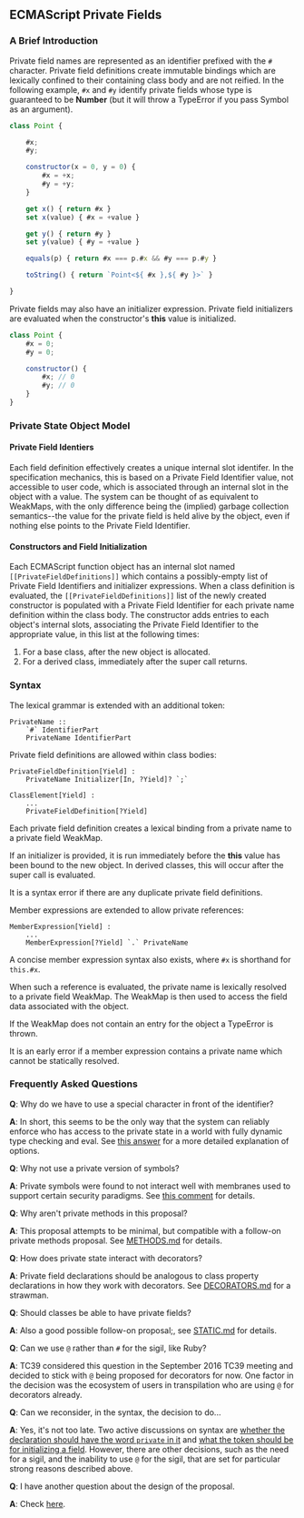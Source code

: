 ## ECMAScript Private Fields

### A Brief Introduction

Private field names are represented as an identifier prefixed with the `#` character.  Private field definitions create immutable bindings which are lexically confined to their containing class body and are not reified.  In the following example, `#x` and `#y` identify private fields whose type is guaranteed to be **Number** (but it will throw a TypeError if you pass Symbol as an argument).

```js
class Point {

    #x;
    #y;

    constructor(x = 0, y = 0) {
        #x = +x;
        #y = +y;
    }

    get x() { return #x }
    set x(value) { #x = +value }

    get y() { return #y }
    set y(value) { #y = +value }

    equals(p) { return #x === p.#x && #y === p.#y }

    toString() { return `Point<${ #x },${ #y }>` }

}
```

Private fields may also have an initializer expression.  Private field initializers are evaluated when the constructor's **this** value is initialized.

```js
class Point {
    #x = 0;
    #y = 0;

    constructor() {
        #x; // 0
        #y; // 0
    }
}
```

### Private State Object Model

#### Private Field Identiers

Each field definition effectively creates a unique internal slot identifer. In the specification mechanics, this is based on a Private Field Identifier value, not accessible to user code, which is associated through an internal slot in the object with a value. The system can be thought of as equivalent to WeakMaps, with the only difference being the (implied) garbage collection semantics--the value for the private field is held alive by the object, even if nothing else points to the Private Field Identifier.

#### Constructors and Field Initialization

Each ECMAScript function object has an internal slot named `[[PrivateFieldDefinitions]]` which contains a possibly-empty list of Private Field Identifiers and initializer expressions.  When a class definition is evaluated, the `[[PrivateFieldDefinitions]]` list of the newly created constructor is populated with a Private Field Identifier for each private name definition within the class body.  The constructor adds entries to each object's internal slots, associating the Private Field Identifier to the appropriate value, in this list at the following times:

1. For a base class, after the new object is allocated.
1. For a derived class, immediately after the super call returns.

### Syntax

The lexical grammar is extended with an additional token:

```
PrivateName ::
    `#` IdentifierPart
    PrivateName IdentifierPart
```

Private field definitions are allowed within class bodies:

```
PrivateFieldDefinition[Yield] :
    PrivateName Initializer[In, ?Yield]? `;`

ClassElement[Yield] :
    ...
    PrivateFieldDefinition[?Yield]
```

Each private field definition creates a lexical binding from a private name to a private field WeakMap.

If an initializer is provided, it is run immediately before the **this** value has been bound to the new object.  In derived classes, this will occur after the super call is evaluated.

It is a syntax error if there are any duplicate private field definitions.

Member expressions are extended to allow private references:

```
MemberExpression[Yield] :
    ...
    MemberExpression[?Yield] `.` PrivateName
```

A concise member expression syntax also exists, where `#x` is shorthand for `this.#x`.

When such a reference is evaluated, the private name is lexically resolved to a private field WeakMap.  The WeakMap is then used to access the field data associated with the object.

If the WeakMap does not contain an entry for the object a TypeError is thrown.

It is an early error if a member expression contains a private name which cannot be statically resolved.

### Frequently Asked Questions ###

**Q**: Why do we have to use a special character in front of the identifier?

**A**: In short, this seems to be the only way that the system can reliably enforce who has access to the private state in a world with fully dynamic type checking and eval. See [this answer](https://github.com/tc39/proposal-private-fields/issues/14#issuecomment-153050837) for a more detailed explanation of options.

**Q**: Why not use a private version of symbols?

**A**: Private symbols were found to not interact well with membranes used to support certain security paradigms. See [this comment](https://github.com/zenparsing/es-abstract-refs/issues/11#issuecomment-65723350) for details.

**Q**: Why aren't private methods in this proposal?

**A**: This proposal attempts to be minimal, but compatible with a follow-on private methods proposal. See [METHODS.md](https://github.com/tc39/proposal-private-fields/blob/master/METHODS.md) for details.

**Q**: How does private state interact with decorators?

**A**: Private field declarations should be analogous to class property declarations in how they work with decorators. See [DECORATORS.md](https://github.com/tc39/proposal-private-fields/blob/master/DECORATORS.md) for a strawman.

**Q**: Should classes be able to have private fields?

**A**: Also a good possible follow-on proposal;, see [STATIC.md](https://github.com/tc39/proposal-private-fields/blob/master/STATIC.md) for details.

**Q**: Can we use `@` rather than `#` for the sigil, like Ruby?

**A**: TC39 considered this question in the September 2016 TC39 meeting and decided to stick with `@` being proposed for decorators for now. One factor in the decision was the ecosystem of users in transpilation who are using `@` for decorators already.

**Q**: Can we reconsider, in the syntax, the decision to do...

**A**: Yes, it's not too late. Two active discussions on syntax are [whether the declaration should have the word `private` in it](https://github.com/tc39/proposal-private-fields/issues/53) and [what the token should be for initializing a field](https://github.com/tc39/proposal-class-public-fields/issues/33). However, there are other decisions, such as the need for a sigil, and the inability to use `@` for the sigil, that are set for particular strong reasons described above.

**Q**: I have another question about the design of the proposal.

**A**: Check [here](https://github.com/tc39/proposal-private-fields/blob/master/FAQ.md).
